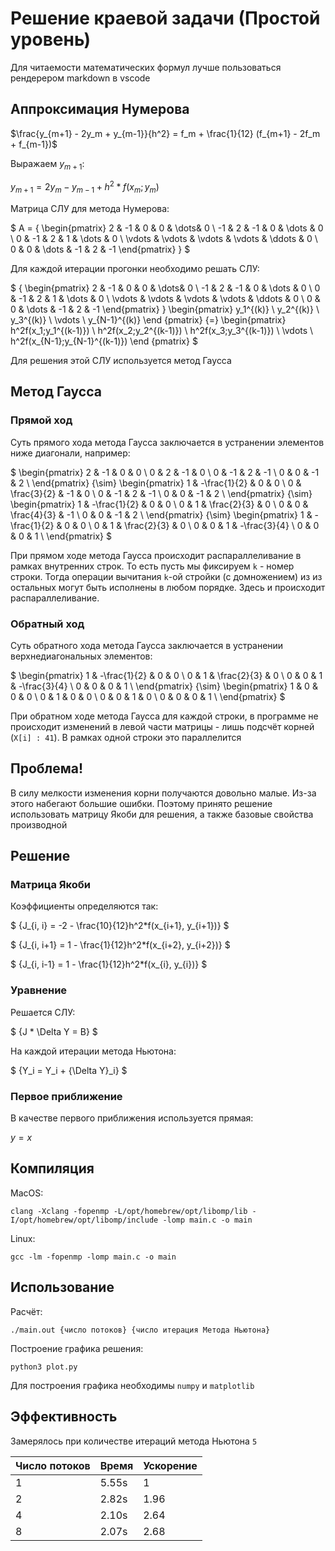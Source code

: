 # Решение краевой задачи (Простой уровень)

Для читаемости математических формул лучше пользоваться рендерером markdown в vscode

## Аппроксимация Нумерова

$\frac{y_{m+1} - 2y_m + y_{m-1}}{h^2} = f_m + \frac{1}{12} (f_{m+1} - 2f_m + f_{m-1})$

Выражаем $y_{m+1}$: 

$y_{m+1} = 2y_m - y_{m-1} + h^2 * f(x_m; y_m)$

Матрица СЛУ для метода Нумерова:

$
A =
    {
    \begin{pmatrix}
    2 & -1 & 0 & 0 & \dots& 0 \\
    -1 & 2 & -1 & 0 & \dots & 0 \\
    0 & -1 & 2 & 1  & \dots & 0 \\
    \vdots & \vdots & \vdots & \vdots & \ddots & 0 \\
    0 & 0 & \dots & -1 & 2 & -1
    \end{pmatrix}
    }
$

Для каждой итерации прогонки необходимо решать СЛУ:

$
{
\begin{pmatrix}
2 & -1 & 0 & 0 & \dots& 0 \\
-1 & 2 & -1 & 0 & \dots & 0 \\
0 & -1 & 2 & 1  & \dots & 0 \\
\vdots & \vdots & \vdots & \vdots & \ddots & 0 \\
0 & 0 & \dots & -1 & 2 & -1
\end{pmatrix}
}
\begin{pmatrix}
y_1^{(k)} \\
y_2^{(k)} \\
y_3^{(k)} \\
\vdots \\
y_{N-1}^{(k)}
\end {pmatrix}
{=} 
\begin{pmatrix}
h^2f(x_1;y_1^{(k-1)}) \\
h^2f(x_2;y_2^{(k-1)}) \\
h^2f(x_3;y_3^{(k-1)}) \\
\vdots \\
h^2f(x_{N-1};y_{N-1}^{(k-1)})
\end {pmatrix}
$

Для решения этой СЛУ используется метод Гаусса

## Метод Гаусса

### Прямой ход

Суть прямого хода метода Гаусса заключается в устранении элементов ниже диагонали, например:

$
\begin{pmatrix}
2 & -1 & 0 & 0 \\
0 & 2 & -1 & 0  \\
0 & -1 & 2 & -1 \\
0 & 0 & -1 & 2 \\
\end{pmatrix}
{\sim}
\begin{pmatrix}
1 & -\frac{1}{2} & 0 & 0 \\
0 & \frac{3}{2} & -1 & 0  \\
0 & -1 & 2 & -1 \\
0 & 0 & -1 & 2 \\
\end{pmatrix}
{\sim}
\begin{pmatrix}
1 & -\frac{1}{2} & 0 & 0 \\
0 & 1 & \frac{2}{3} & 0  \\
0 & 0 & \frac{4}{3} & -1 \\
0 & 0 & -1 & 2 \\
\end{pmatrix}
{\sim}
\begin{pmatrix}
1 & -\frac{1}{2} & 0 & 0 \\
0 & 1 & \frac{2}{3} & 0  \\
0 & 0 & 1 & -\frac{3}{4} \\
0 & 0 & 0 & 1 \\
\end{pmatrix}
$

При прямом ходе метода Гаусса происходит распараллеливание в рамках внутренних строк. То есть пусть мы фиксируем `k` - номер строки. Тогда операции вычитания `k`-ой стройки (с домножением) из из остальных могут быть исполнены в любом порядке. Здесь и происходит распараллеливание.

### Обратный ход

Суть обратного хода метода Гаусса заключается в устранении верхнедиагональных элементов:

$
\begin{pmatrix}
1 & -\frac{1}{2} & 0 & 0 \\
0 & 1 & \frac{2}{3} & 0  \\
0 & 0 & 1 & -\frac{3}{4} \\
0 & 0 & 0 & 1 \\
\end{pmatrix}
{\sim}
\begin{pmatrix}
1 & 0 & 0 & 0 \\
0 & 1 & 0 & 0  \\
0 & 0 & 1 & 0 \\
0 & 0 & 0 & 1 \\
\end{pmatrix}
$

При обратном ходе метода Гаусса для каждой строки, в программе не происходит изменений в левой части матрицы - лишь подсчёт корней (`X[i] : 41`). В рамках одной строки это параллелится

## Проблема!

В силу мелкости изменения корни получаются довольно малые. Из-за этого набегают большие ошибки. Поэтому принято решение использовать матрицу Якоби для решения, а также базовые свойства производной

## Решение

### Матрица Якоби

Коэффициенты определяются так:

$
{J_{i, i} = -2 - \frac{10}{12}h^2*f(x_{i+1}, y_{i+1})}
$

$
{J_{i, i+1} = 1 - \frac{1}{12}h^2*f(x_{i+2}, y_{i+2})}
$

$
{J_{i, i-1} = 1 - \frac{1}{12}h^2*f(x_{i}, y_{i})}
$

### Уравнение

Решается СЛУ:

$
{J * \Delta Y = B}
$

На каждой итерации метода Ньютона:

$
{Y_i = Y_i + {\Delta Y}_i}
$

### Первое приближение

В качестве первого приближения используется прямая:

${y = x}$

## Компиляция

MacOS:

    clang -Xclang -fopenmp -L/opt/homebrew/opt/libomp/lib -I/opt/homebrew/opt/libomp/include -lomp main.c -o main

Linux:

    gcc -lm -fopenmp -lomp main.c -o main

## Использование

Расчёт:

    ./main.out {число потоков} {число итерация Метода Ньютона}

Построение графика решения:

    python3 plot.py

Для построения графика необходимы `numpy` и `matplotlib`

## Эффективность
Замерялось при количестве итераций метода Ньютона `5`

| Число потоков | Время | Ускорение |
|---            |---    |---        |
| 1             | 5.55s |     1     |
| 2             | 2.82s |    1.96   |
| 4             | 2.10s |    2.64   |
| 8             | 2.07s |    2.68   |
